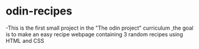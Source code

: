 # odin-recipes
-This is the first small project in the "The odin project" curriculum ,the goal is to make an easy recipe webpage containing 3 random recipes using HTML and CSS
